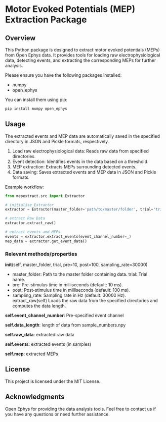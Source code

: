 # Motor Evoked Potentials (MEP) Extraction Package

## Overview

This Python package is designed to extract motor evoked potentials (MEPs) from Open Ephys data. It provides tools for loading raw electrophysiological data, detecting events, and extracting the corresponding MEPs for further analysis.

Please ensure you have the following packages installed:
- numpy
- open_ephys

You can install them using pip:

``` bash
pip install numpy open_ephys
```
## Usage
The extracted events and MEP data are automatically saved in the specified directory in JSON and Pickle formats, respectively.

1. Load raw electrophysiological data: Reads raw data from specified directories.
2. Event detection: Identifies events in the data based on a threshold.
3. MEP extraction: Extracts MEPs surrounding detected events.
4. Data saving: Saves extracted events and MEP data in JSON and Pickle formats.
  

Example workflow:

```python
from mepextract.src import Extractor

# initialise Extractor
extractor = Extractor(master_folder='path/to/master/folder', trial='trial_name')

# extract Raw Data
extractor.extract_raw()

# extract events and MEPs
events = extractor.extract_events(event_channel_number=_)
mep_data = extractor.get_event_data()
```


### Relevant methods/properties

__init__(self, master_folder, trial, pre=10, post=100, sampling_rate=30000)
- master_folder: Path to the master folder containing data.
    trial: Trial name.
- pre: Pre-stimulus time in milliseconds (default: 10 ms). 
- post: Post-stimulus time in milliseconds (default: 100 ms). 
- sampling_rate: Sampling rate in Hz (default: 30000 Hz).
extract_raw(self)
Loads the raw data from the specified directories and computes the data length.

**self.event_channel_number**: Pre-specified event channel

**self.data_length**: length of data from sample_numbers.npy

**self.raw_data**: extracted raw data

**self.events**: extracted events (in samples)

**self.mep**: extracted MEPs

## License
This project is licensed under the MIT License.

## Acknowledgments

Open Ephys for providing the data analysis tools.
Feel free to contact us if you have any questions or need further assistance.
